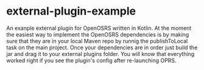 # external-plugin-example
An exanple external plugin for OpenOSRS written in Kotlin. At the moment the easiest way to implement the OpenOSRS dependencies is by 
making sure that they are in your local Maven repo by runnig the publishToLocal task on the main project. Once your dependencies are in order 
just build the jar and drag it to your external plugins folder. You will know that everything worked right if you see the plugin's config
after re-launching OPRS.
